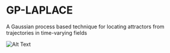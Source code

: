 # GP-LAPLACE
A Gaussian process based technique for locating attractors from trajectories in time-varying fields

![Alt Text](https://github.com/AdamCobb/GP-LAPLACE/skl_velocity_Z5.gif)
